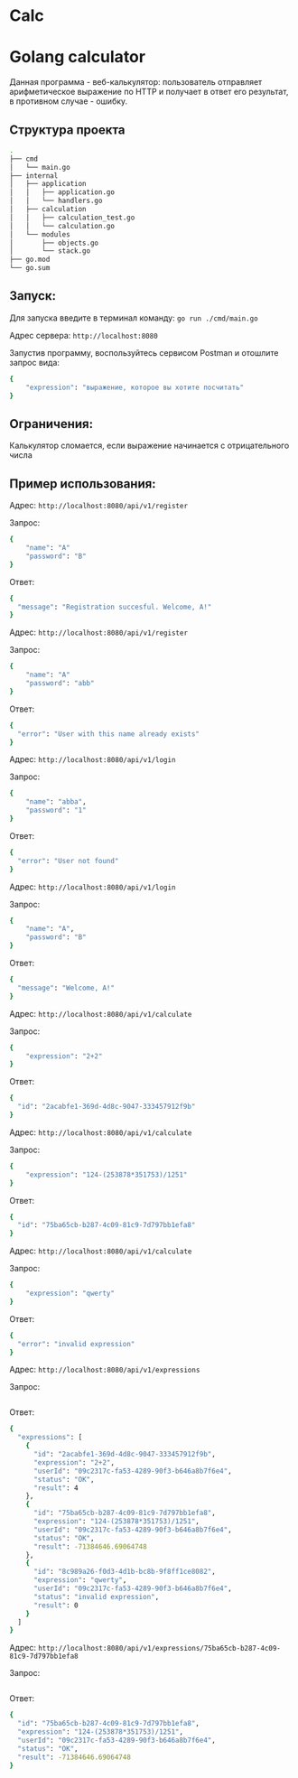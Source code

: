 # Calc
# Golang calculator

Данная программа - веб-калькулятор: пользователь отправляет арифметическое выражение по HTTP и получает в ответ его результат, в противном случае - ошибку.

## Структура проекта
```bash
.
├── cmd
│   └── main.go
├── internal
│   ├── application
│   │   ├── application.go
│   │   └── handlers.go
│   ├── calculation
│   │   ├── calculation_test.go
│   │   └── calculation.go
│   └── modules
│       ├── objects.go
│       └── stack.go
├── go.mod
└── go.sum
```


## Запуск:
Для запуска введите в терминал команду: ```go run ./cmd/main.go```

Адрес сервера: ```http://localhost:8080```

Запустив программу, воспользуйтесь сервисом Postman и отошлите запрос вида:
```bash
{
    "expression": "выражение, которое вы хотите посчитать"
}
```

## Ограничения:
Калькулятор сломается, если выражение начинается с отрицательного числа


## Пример использования:
Адрес: ```http://localhost:8080/api/v1/register```

Запрос:
```bash
{
    "name": "A"
    "password": "B"
}
```
Ответ:
```bash
{
  "message": "Registration succesful. Welcome, A!"
}
```


Адрес: ```http://localhost:8080/api/v1/register```

Запрос:
```bash
{
    "name": "A"
    "password": "abb"
}
```
Ответ:
```bash
{
  "error": "User with this name already exists"
}
```


Адрес: ```http://localhost:8080/api/v1/login```

Запрос:
```bash
{ 
    "name": "abba",
    "password": "1"
}
```
Ответ:
```bash
{
  "error": "User not found"
}
```


Адрес: ```http://localhost:8080/api/v1/login```

Запрос:
```bash
{ 
    "name": "A",
    "password": "B"
}
```
Ответ:
```bash
{
  "message": "Welcome, A!"
}
```


Адрес: ```http://localhost:8080/api/v1/calculate```

Запрос:
```bash
{
    "expression": "2+2"
}
```
Ответ:
```bash
{
  "id": "2acabfe1-369d-4d8c-9047-333457912f9b"
}
```


Адрес: ```http://localhost:8080/api/v1/calculate```

Запрос:
```bash
{
    "expression": "124-(253878*351753)/1251"
}
```
Ответ:
```bash
{
  "id": "75ba65cb-b287-4c09-81c9-7d797bb1efa8"
}
```

Адрес: ```http://localhost:8080/api/v1/calculate```

Запрос:
```bash
{
    "expression": "qwerty"
}
```
Ответ:
```bash
{
  "error": "invalid expression"
}
```


Адрес: ```http://localhost:8080/api/v1/expressions```

Запрос:
```bash

```
Ответ:
```bash
{
  "expressions": [
    {
      "id": "2acabfe1-369d-4d8c-9047-333457912f9b",
      "expression": "2+2",
      "userId": "09c2317c-fa53-4289-90f3-b646a8b7f6e4",
      "status": "OK",
      "result": 4
    },
    {
      "id": "75ba65cb-b287-4c09-81c9-7d797bb1efa8",
      "expression": "124-(253878*351753)/1251",
      "userId": "09c2317c-fa53-4289-90f3-b646a8b7f6e4",
      "status": "OK",
      "result": -71384646.69064748
    },
    {
      "id": "8c989a26-f0d3-4d1b-bc8b-9f8ff1ce8082",
      "expression": "qwerty",
      "userId": "09c2317c-fa53-4289-90f3-b646a8b7f6e4",
      "status": "invalid expression",
      "result": 0
    }
  ]
}
```


Адрес: ```http://localhost:8080/api/v1/expressions/75ba65cb-b287-4c09-81c9-7d797bb1efa8```

Запрос:
```bash

```
Ответ:
```bash
{
  "id": "75ba65cb-b287-4c09-81c9-7d797bb1efa8",
  "expression": "124-(253878*351753)/1251",
  "userId": "09c2317c-fa53-4289-90f3-b646a8b7f6e4",
  "status": "OK",
  "result": -71384646.69064748
}
```